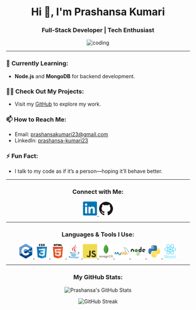 <h1 align="center">Hi 👋, I'm Prashansa Kumari</h1>
<h3 align="center">Full-Stack Developer | Tech Enthusiast</h3>

<!-- Moved image down below the text -->
<p align="center">
  <img alt="coding" width="350" src="https://cdn.dribbble.com/users/2704414/screenshots/7466903/selfportrait.gif">
</p>

---

### 🌱 **Currently Learning:**
- **Node.js** and **MongoDB** for backend development.

### 👨‍💻 **Check Out My Projects:**
- Visit my [GitHub](https://github.com/prashansa-06kumari) to explore my work.

### 📫 **How to Reach Me:**
- Email: [prashansakumari23@gmail.com](mailto:prashansakumari23@gmail.com)
- LinkedIn: [prashansa-kumari23](https://www.linkedin.com/in/prashansa-kumari23/)

### ⚡ **Fun Fact:**
- I talk to my code as if it’s a person—hoping it’ll behave better. 

---

<h3 align="center">Connect with Me:</h3>
<p align="center">
  <a href="https://www.linkedin.com/in/prashansa-kumari23/" target="blank">
    <img src="https://raw.githubusercontent.com/devicons/devicon/master/icons/linkedin/linkedin-original.svg" alt="LinkedIn" width="40" height="40" />
  </a>
  <a href="https://github.com/prashansa-06kumari" target="blank">
    <img src="https://raw.githubusercontent.com/devicons/devicon/master/icons/github/github-original.svg" alt="GitHub" width="40" height="40" />
  </a>
</p>

---

<h3 align="center">Languages & Tools I Use:</h3>
<p align="center">
  <a href="https://www.w3schools.com/cpp/" target="_blank">
    <img src="https://raw.githubusercontent.com/devicons/devicon/master/icons/cplusplus/cplusplus-original.svg" alt="C++" width="40" height="40" />
  </a>
  <a href="https://www.w3schools.com/css/" target="_blank">
    <img src="https://raw.githubusercontent.com/devicons/devicon/master/icons/css3/css3-original-wordmark.svg" alt="CSS3" width="40" height="40" />
  </a>
  <a href="https://www.w3.org/html/" target="_blank">
    <img src="https://raw.githubusercontent.com/devicons/devicon/master/icons/html5/html5-original-wordmark.svg" alt="HTML5" width="40" height="40" />
  </a>
  <a href="https://www.java.com" target="_blank">
    <img src="https://raw.githubusercontent.com/devicons/devicon/master/icons/java/java-original.svg" alt="Java" width="40" height="40" />
  </a>
  <a href="https://developer.mozilla.org/en-US/docs/Web/JavaScript" target="_blank">
    <img src="https://raw.githubusercontent.com/devicons/devicon/master/icons/javascript/javascript-original.svg" alt="JavaScript" width="40" height="40" />
  </a>
  <a href="https://www.mongodb.com/" target="_blank">
    <img src="https://raw.githubusercontent.com/devicons/devicon/master/icons/mongodb/mongodb-original-wordmark.svg" alt="MongoDB" width="40" height="40" />
  </a>
  <a href="https://www.mysql.com/" target="_blank">
    <img src="https://raw.githubusercontent.com/devicons/devicon/master/icons/mysql/mysql-original-wordmark.svg" alt="MySQL" width="40" height="40" />
  </a>
  <a href="https://nodejs.org" target="_blank">
    <img src="https://raw.githubusercontent.com/devicons/devicon/master/icons/nodejs/nodejs-original-wordmark.svg" alt="Node.js" width="40" height="40" />
  </a>
  <a href="https://www.python.org" target="_blank">
    <img src="https://raw.githubusercontent.com/devicons/devicon/master/icons/python/python-original.svg" alt="Python" width="40" height="40" />
  </a>
  <a href="https://reactjs.org/" target="_blank">
    <img src="https://raw.githubusercontent.com/devicons/devicon/master/icons/react/react-original-wordmark.svg" alt="React" width="40" height="40" />
  </a>
</p>

---

<h3 align="center">My GitHub Stats:</h3>
<p align="center">
  <img src="https://github-readme-stats.vercel.app/api?username=prashansa-06kumari&show_icons=true&theme=radical" alt="Prashansa's GitHub Stats" />
</p>

<p align="center">
  <img src="https://github-readme-streak-stats.herokuapp.com/?user=prashansa-06kumari&theme=radical" alt="GitHub Streak" />
</p>
